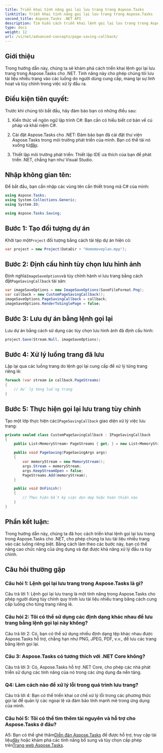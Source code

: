 ```yaml
---
title: Triển khai tính năng gọi lại lưu trang trong Aspose.Tasks
linktitle: Triển khai tính năng gọi lại lưu trang trong Aspose.Tasks
second_title: Aspose.Tasks .NET API
description: Tìm hiểu cách triển khai lệnh gọi lại lưu trang trong Aspose.Tasks cho .NET, cho phép xử lý tùy chỉnh các luồng đầu ra tài liệu nhiều trang.
type: docs
weight: 12
url: /vi/net/advanced-concepts/page-saving-callback/
---
```

## Giới thiệu

Trong hướng dẫn này, chúng ta sẽ khám phá cách triển khai lệnh gọi lại lưu trang trong Aspose.Tasks cho .NET. Tính năng này cho phép chúng tôi lưu tài liệu nhiều trang vào các luồng do người dùng cung cấp, mang lại sự linh hoạt và tùy chỉnh trong việc xử lý đầu ra.

## Điều kiện tiên quyết:

Trước khi chúng tôi bắt đầu, hãy đảm bảo bạn có những điều sau:

1. Kiến thức về ngôn ngữ lập trình C#: Bạn cần có hiểu biết cơ bản về cú pháp và khái niệm C#.
   
2.  Cài đặt Aspose.Tasks cho .NET: Đảm bảo bạn đã cài đặt thư viện Aspose.Tasks trong môi trường phát triển của mình. Bạn có thể tải nó xuống từ[đây](https://releases.aspose.com/tasks/net/).

3. Thiết lập môi trường phát triển: Thiết lập IDE ưa thích của bạn để phát triển .NET, chẳng hạn như Visual Studio.

## Nhập không gian tên:

Để bắt đầu, bạn cần nhập các vùng tên cần thiết trong mã C# của mình:

```csharp
using Aspose.Tasks;
using System.Collections.Generic;
using System.IO;

using Aspose.Tasks.Saving;

```

## Bước 1: Tạo đối tượng dự án

 Khởi tạo một`Project` đối tượng bằng cách tải tệp dự án hiện có:

```csharp
var project = new Project(DataDir + "Homemoveplan.mpp");
```

## Bước 2: Định cấu hình tùy chọn lưu hình ảnh

 Định nghĩa`ImageSaveOptions`và tùy chỉnh hành vi lưu trang bằng cách đặt`PageSavingCallback` tài sản:

```csharp
var imageSaveOptions = new ImageSaveOptions(SaveFileFormat.Png);
var callback = new CustomPageSavingCallback();
imageSaveOptions.PageSavingCallback = callback;
imageSaveOptions.RenderToSinglePage = false;
```

## Bước 3: Lưu dự án bằng lệnh gọi lại

Lưu dự án bằng cách sử dụng các tùy chọn lưu hình ảnh đã định cấu hình:

```csharp
project.Save(Stream.Null, imageSaveOptions);
```

## Bước 4: Xử lý luồng trang đã lưu

Lặp lại qua các luồng trang do lệnh gọi lại cung cấp để xử lý từng trang riêng lẻ:

```csharp
foreach (var stream in callback.PageStreams)
{
    // Xử lý từng luồng trang
}
```

## Bước 5: Thực hiện gọi lại lưu trang tùy chỉnh

 Tạo một lớp thực hiện các`IPageSavingCallback` giao diện xử lý việc lưu trang:

```csharp
private sealed class CustomPageSavingCallback : IPageSavingCallback
{
    public List<MemoryStream> PageStreams { get; } = new List<MemoryStream>();

    public void PageSaving(PageSavingArgs args)
    {
        var memoryStream = new MemoryStream();
        args.Stream = memoryStream;
        args.KeepStreamOpen = false;
        PageStreams.Add(memoryStream);
    }

    public void OnFinish()
    {
        // Thực hiện bất kỳ việc dọn dẹp hoặc hoàn thiện nào
    }
}
```

## Phần kết luận:

Trong hướng dẫn này, chúng ta đã học cách triển khai lệnh gọi lại lưu trang trong Aspose.Tasks cho .NET, cho phép chúng ta lưu tài liệu nhiều trang vào các luồng riêng biệt. Bằng cách làm theo các bước này, bạn có thể nâng cao chức năng của ứng dụng và đạt được khả năng xử lý đầu ra tùy chỉnh.

## Câu hỏi thường gặp

### Câu hỏi 1: Lệnh gọi lại lưu trang trong Aspose.Tasks là gì?

Câu trả lời 1: Lệnh gọi lại lưu trang là một tính năng trong Aspose.Tasks cho phép người dùng tùy chỉnh quy trình lưu tài liệu nhiều trang bằng cách cung cấp luồng cho từng trang riêng lẻ.

### Câu hỏi 2: Tôi có thể sử dụng các định dạng khác nhau để lưu trang bằng lệnh gọi lại này không?

Câu trả lời 2: Có, bạn có thể sử dụng nhiều định dạng tệp khác nhau được Aspose.Tasks hỗ trợ, chẳng hạn như PNG, JPEG, PDF, v.v., để lưu các trang bằng lệnh gọi lại.

### Câu 3: Aspose.Tasks có tương thích với .NET Core không?

Câu trả lời 3: Có, Aspose.Tasks hỗ trợ .NET Core, cho phép các nhà phát triển sử dụng các tính năng của nó trong các ứng dụng đa nền tảng.

### Q4: Làm cách nào để xử lý lỗi trong quá trình lưu trang?

Câu trả lời 4: Bạn có thể triển khai cơ chế xử lý lỗi trong các phương thức gọi lại để quản lý các ngoại lệ và đảm bảo tính mạnh mẽ trong ứng dụng của mình.

### Câu hỏi 5: Tôi có thể tìm thêm tài nguyên và hỗ trợ cho Aspose.Tasks ở đâu?

 A5: Bạn có thể ghé thăm[Diễn đàn Aspose.Tasks](https://forum.aspose.com/c/tasks/15) để được hỗ trợ, truy cập tài liệu[đây](https://reference.aspose.com/tasks/net/) hoặc khám phá các tính năng bổ sung và tùy chọn cấp phép trên[Trang web Aspose.Tasks](https://purchase.aspose.com/buy).